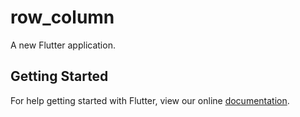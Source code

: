 # row_column

A new Flutter application.

## Getting Started

For help getting started with Flutter, view our online
[documentation](https://flutter.io/).
